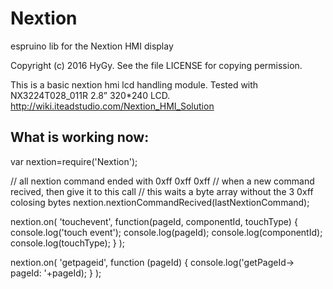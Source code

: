 # Nextion
espruino lib for the Nextion HMI display

Copyright (c) 2016 HyGy. See the file LICENSE for copying permission.

This is a basic nextion hmi lcd handling module. Tested with NX3224T028_011R  2.8”	320*240	LCD.
http://wiki.iteadstudio.com/Nextion_HMI_Solution

What is working now:
--------------------

var nextion=require('Nextion');

// all nextion command ended with 0xff 0xff 0xff
// when a new command recived, then give it to this call
// this waits a byte array without the 3 0xff colosing bytes
nextion.nextionCommandRecived(lastNextionCommand);

nextion.on(
  'touchevent',
  function(pageId, componentId, touchType)
  {
    console.log('touch event');
    console.log(pageId);
    console.log(componentId);
    console.log(touchType);
  }
);

nextion.on(
  'getpageid',
  function (pageId)
  {
    console.log('getPageId-> pageId: '+pageId);
  }
);
